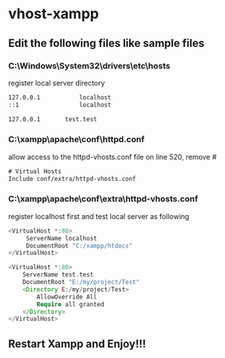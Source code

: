 # vhost-xampp

## Edit the following files like sample files

### C:\Windows\System32\drivers\etc\hosts

register local server directory
```html
127.0.0.1       	localhost
::1             	localhost

127.0.0.1		test.test
```

### C:\xampp\apache\conf\httpd.conf

allow access to the httpd-vhosts.conf file on line 520, remove #

```html
# Virtual Hosts
Include conf/extra/httpd-vhosts.conf
```

### C:\xampp\apache\conf\extra\httpd-vhosts.conf
register localhost first and test local server as following
```php
<VirtualHost *:80>
     ServerName localhost
     DocumentRoot "C:/xampp/htdocs"
</VirtualHost>

<VirtualHost *:80>
    ServerName test.test
    DocumentRoot "E:/my/project/Test"
    <Directory E:/my/project/Test>  
        AllowOverride All
        Require all granted  
    </Directory>
</VirtualHost>
```

## Restart Xampp and Enjoy!!!
